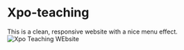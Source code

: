 # Xpo-teaching
This is a clean, responsive website with a nice menu effect.
![Xpo Teaching WEbsite](<img width="1781" alt="Screen Shot 2021-11-23 at 3 30 42 PM" src="https://user-images.githubusercontent.com/15805086/143139490-d21f97c2-6957-4e55-8092-9e7f0b4bc703.png">)
